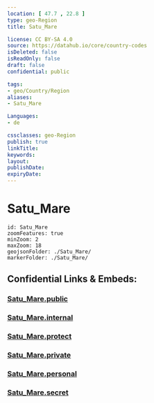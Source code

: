 ```yaml
---
location: [ 47.7 , 22.8 ] 
type: geo-Region
title: Satu_Mare

license: CC BY-SA 4.0
source: https://datahub.io/core/country-codes
isDeleted: false
isReadOnly: false
draft: false
confidential: public

tags:
- geo/Country/Region
aliases:
- Satu_Mare

Languages:
- de

cssclasses: geo-Region
publish: true
linkTitle: 
keywords: 
layout: 
publishDate: 
expiryDate: 
---
```


# Satu_Mare

```leaflet
id: Satu_Mare
zoomFeatures: true 
minZoom: 2 
maxZoom: 18
geojsonFolder: ./Satu_Mare/
markerFolder: ./Satu_Mare/
```


## Confidential Links & Embeds: 

### [Satu_Mare.public](/_public/\Earth\Continent\Europe\Europe~East\Romania\Regions~Romania\Romania~Nord-VestSatu_Mare.public.md) 

### [Satu_Mare.internal](/_internal/\Earth\Continent\Europe\Europe~East\Romania\Regions~Romania\Romania~Nord-VestSatu_Mare.internal.md) 

### [Satu_Mare.protect](/_protect/\Earth\Continent\Europe\Europe~East\Romania\Regions~Romania\Romania~Nord-VestSatu_Mare.protect.md) 

### [Satu_Mare.private](/_private/\Earth\Continent\Europe\Europe~East\Romania\Regions~Romania\Romania~Nord-VestSatu_Mare.private.md) 

### [Satu_Mare.personal](/_personal/\Earth\Continent\Europe\Europe~East\Romania\Regions~Romania\Romania~Nord-VestSatu_Mare.personal.md) 

### [Satu_Mare.secret](/_secret/\Earth\Continent\Europe\Europe~East\Romania\Regions~Romania\Romania~Nord-VestSatu_Mare.secret.md)

